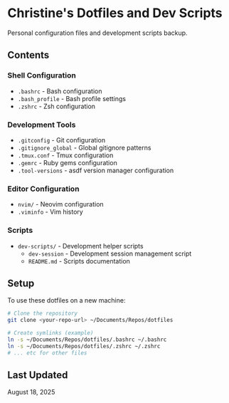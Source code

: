 # Christine's Dotfiles and Dev Scripts

Personal configuration files and development scripts backup.

## Contents

### Shell Configuration
- `.bashrc` - Bash configuration
- `.bash_profile` - Bash profile settings
- `.zshrc` - Zsh configuration

### Development Tools
- `.gitconfig` - Git configuration
- `.gitignore_global` - Global gitignore patterns
- `.tmux.conf` - Tmux configuration
- `.gemrc` - Ruby gems configuration
- `.tool-versions` - asdf version manager configuration

### Editor Configuration
- `nvim/` - Neovim configuration
- `.viminfo` - Vim history

### Scripts
- `dev-scripts/` - Development helper scripts
  - `dev-session` - Development session management script
  - `README.md` - Scripts documentation

## Setup

To use these dotfiles on a new machine:

```bash
# Clone the repository
git clone <your-repo-url> ~/Documents/Repos/dotfiles

# Create symlinks (example)
ln -s ~/Documents/Repos/dotfiles/.bashrc ~/.bashrc
ln -s ~/Documents/Repos/dotfiles/.zshrc ~/.zshrc
# ... etc for other files
```

## Last Updated

August 18, 2025